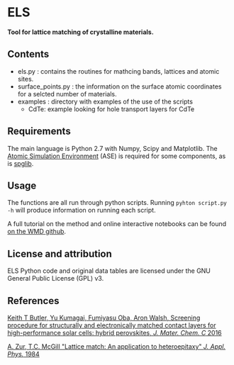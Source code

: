 ELS
====
**Tool for lattice matching of crystalline materials.**

Contents
---------

* els.py : contains the routines for mathcing bands, lattices and atomic sites.
* surface_points.py : the information on the surface atomic coordinates for a selcted number of materials.
* examples : directory with examples of the use of the scripts
    * CdTe: example looking for hole transport layers for CdTe

Requirements
-----------

The main language is Python 2.7 with Numpy, Scipy and Matplotlib.
The [Atomic Simulation Environment](https://wiki.fysik.dtu.dk/ase) 
(ASE) is required for some components, as is [spglib](http://atztogo.github.io/spglib). 

Usage
---------
The functions are all run through python scripts. Running `pyhton script.py -h` will produce information on running each script.

A full tutorial on the method and online interactive notebooks can be found [on the WMD github](https://github.com/WMD-group/SMACT_practical).

License and attribution
-----------
ELS Python code and original data tables are licensed under the GNU General Public License (GPL) v3.
 
References
------------
[Keith T Butler, Yu Kumagai, Fumiyasu Oba, Aron Walsh,
Screening procedure for structurally and electronically matched contact layers for high-performance solar cells: hybrid perovskites, *J. Mater. Chem. C* 2016](http://pubs.rsc.org/en/content/articlehtml/2016/tc/c5tc04091d)

[A. Zur, T.C. McGill "Lattice match: An application to heteroepitaxy" *J. Appl. Phys.* 1984](http://scitation.aip.org/content/aip/journal/jap/55/2/10.1063/1.333084)
